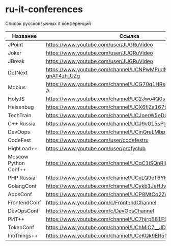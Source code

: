 # ru-it-conferences
Список русскоязычных it конференций

|Название               |Ссылка|
|---------------------- |------|
| JPoint                | https://www.youtube.com/user/JUGRuVideo|
| Joker                 | https://www.youtube.com/user/JUGRuVideo|
| JBreak                | https://www.youtube.com/user/JUGRuVideo|
| DotNext               | https://www.youtube.com/channel/UCNPwMPudMEw-gnAT4zh_UZg|
| Mobius                | https://www.youtube.com/channel/UCG70q1HRspLdd93HW94WS-A|
| HolyJS                | https://www.youtube.com/channel/UC2Jwo4Q0s-ucjGseHP8XUSQ|
| Heisenbug             | https://www.youtube.com/channel/UCX6fjZa167tSy_4ryTLcOBw|
| TechTrain             | https://www.youtube.com/channel/UCJoerW5eDOz5qu7I2CYi7xg|
| C++ Russia            | https://www.youtube.com/channel/UCJ9v015sPgEi0jJXe_zanjA|
| DevOops               | https://www.youtube.com/channel/UCjnQreLMbpKsfJwDnHGZLxg|
| CodeFest              | https://www.youtube.com/user/codefestru|
| HighLoad++            | https://www.youtube.com/user/profyclub|
| Moscow Python Conf++  | https://www.youtube.com/channel/UCqC1iSQnRIDz_rOy8LHe69g|
| PHP Russia            | https://www.youtube.com/channel/UCxLQ9eT6YHnc6dMLRFzEc7Q|
| GolangConf            | https://www.youtube.com/channel/UCykb1JeHJvVHOL6XJCoWMdA|
| AppsConf              | https://www.youtube.com/channel/UCP8MtCo2ZcrJc7_Zhcjym9g|
| FrontendConf          | https://www.youtube.com/c/FrontendChannel|
| DevOpsConf            | https://www.youtube.com/c/DevOpsChannel|
| РИТ++                 | https://www.youtube.com/channel/UC7hjrpB81FSipI1oqtOaZqQ|
| TokenConf             | https://www.youtube.com/channel/UChMiC7__JDt1da0mR_IeH-Q|
| InoThings++           | https://www.youtube.com/channel/UCeKQk9ER5NWfSfIszMX3QFg|
